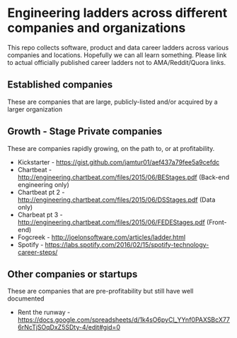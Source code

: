 # Engineering ladders across different companies and organizations
This repo collects software, product and data career ladders across various companies and locations. Hopefully we can all learn something. Please link to actual officially published career ladders not to AMA/Reddit/Quora links.

## Established companies
These are companies that are large, publicly-listed and/or acquired by a larger organization

## Growth - Stage Private companies
These are companies rapidly growing, on the path to, or at profitability.
* Kickstarter - https://gist.github.com/jamtur01/aef437a79fee5a9cefdc
* Chartbeat -  http://engineering.chartbeat.com/files/2015/06/BEStages.pdf (Back-end engineering only)
* Chartbeat pt 2 - http://engineering.chartbeat.com/files/2015/06/DSStages.pdf (Data only)
* Charbeat pt 3 - http://engineering.chartbeat.com/files/2015/06/FEDEStages.pdf (Front-end)
* Fogcreek - http://joelonsoftware.com/articles/ladder.html
* Spotify - https://labs.spotify.com/2016/02/15/spotify-technology-career-steps/


## Other companies or startups
These are companies that are pre-profitability but still have well documented 
* Rent the runway - https://docs.google.com/spreadsheets/d/1k4sO6pyCl_YYnf0PAXSBcX776rNcTjSOqDxZ5SDty-4/edit#gid=0
 



